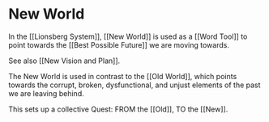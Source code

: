 # New World

In the [[Lionsberg System]], [[New World]] is used as a [[Word Tool]] to point towards the [[Best Possible Future]] we are moving towards. 

See also [[New Vision and Plan]]. 

The New World is used in contrast to the [[Old World]], which points towards the corrupt, broken, dysfunctional, and unjust elements of the past we are leaving behind. 

This sets up a collective Quest: 
FROM the [[Old]], TO the [[New]]. 